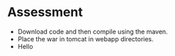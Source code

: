 # Assessment
- Download code and then compile using the maven.
- Place the war in tomcat in webapp directories.
- Hello
